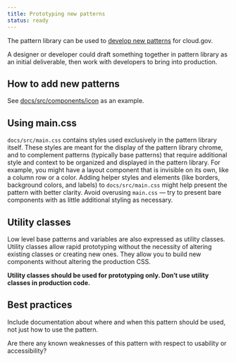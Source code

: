 ```yaml
---
title: Prototyping new patterns
status: ready
---
```


The pattern library can be used to [develop new
patterns](https://github.com/18F/cg-style/blob/master/README.md) for cloud.gov.

A designer or developer could draft something together in pattern library as
an initial deliverable, then work with developers to bring into production.


## How to add new patterns

See
[docs/src/components/icon](https://github.com/18F/cg-style/tree/master/docs/src/components/icon)
as an example.


## Using main.css

`docs/src/main.css` contains styles used exclusively in the pattern library itself. These styles are meant for the display of the pattern library chrome, and to complement patterns (typically base patterns) that require additional style and context to be organized and displayed in the pattern library. For example, you might have a layout component that is invisible on its own, like a column row or a color. Adding helper styles and elements (like borders, background colors, and labels) to `docs/src/main.css` might help present the pattern with better clarity. Avoid overusing `main.css` — try to present bare components with as little additional styling as necessary.


## Utility classes

Low level base patterns and variables are also expressed as utility classes. Utility classes allow rapid prototyping without the necessity of altering existing classes or creating new ones. They allow you to build new components without altering the production CSS.

**Utility classes should be used for prototyping only. Don’t use utility classes in production code.**

## Best practices

Include documentation about where and when this pattern should be used, not just
how to use the pattern.

Are there any known weaknesses of this pattern with respect to usability or
accessibility?
